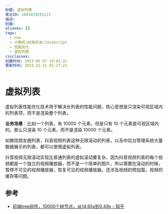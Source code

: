 ```yaml
---
标题: 虚拟列表
笔记ID: 1683439291221
描述: 
封面: 
aliases: []
tags:
  - Vue
  - 计算机/前端开发/JavaScript
  - 性能优化
  - 虚拟列表
cssclasses: 
创建时间: 2023-05-07 14:01:31
更新时间: 2023-12-31 01:17:22
---
```


# 虚拟列表

虚拟列表性能优化技术用于解决长列表的性能问题，核心思想是只渲染可视区域内的列表项，而不是渲染整个列表。

**业务场景**：比如一个列表，有 10000 个元素，但是只有 10 个元素是可视区域内的，那么只渲染 10 个元素，而不是渲染 10000 个元素。

如微信朋友圈列表，抖音视频列表这种无限滚动的列表，以及中后台管理系统大量数据展示的列表，都可以使用虚拟列表。

抖音视频无限滚动实现比普通列表的虚拟滚动要复杂，因为抖音视频列表的每个视频都是一个独立的视频播放器，而不是一个简单的图片，所以需要在滚动的时候，暂停不可见的视频播放器，恢复可见的视频播放器。还涉及视频的预加载，视频的缓存等问题。

## 参考

- [前端tree组件，10000个树节点，从14.65s到0.49s - 知乎](https://zhuanlan.zhihu.com/p/55528376)
